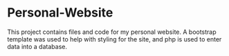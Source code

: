 # Personal-Website
This project contains files and code for my personal website.
A bootstrap template was used to help with styling for the site,
and php is used to enter data into a database.
